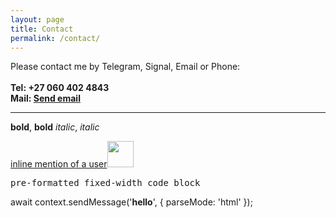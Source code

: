 ```yaml
---
layout: page
title: Contact
permalink: /contact/
---
```


<p>
<a>Please contact me by Telegram, Signal, Email or Phone:</a>
<br>
<br>
<strong>Tel: +27 060 402 4843</strong>
<br>
<strong>Mail: <a href="mailto:infinite22@gmail.com">Send email</a></strong>
<br>
<!--<a href="https://api.whatsapp.com/send?phone=27604024843"><img src="../assets/img/whatsapp.png" height="42" width="42"></a>-->
<!---<a href="https://api.telegram.org/bot{2340097}/send"></a>-->
<hr>


<b>bold</b>, <strong>bold</strong> <i>italic</i>, <em>italic</em>

<a href="tg://user?id=123456789">inline mention of a user</a><img src="../assets/img/telegram.png" height="42" width="42">

<pre>pre-formatted fixed-width code block</pre>

await context.sendMessage('<b>hello</b>', { parseMode: 'html' });
<!--<p>Daowiz serves individuals, SME’s, corporations, organizations, communities and ecosystems in all sectors, anywhere in the world, constantly gaining a broader and deeper perspective of the living world as one whole integrated system. We believe that all life has a critical role to play and that the more we become aware and learn about each other -the better all of our futures will be.</p>
-->
